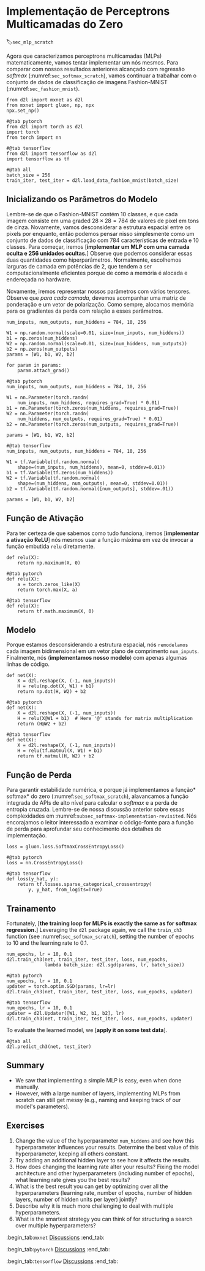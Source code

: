 # Implementação de Perceptrons Multicamadas do Zero
:label:`sec_mlp_scratch`

Agora que caracterizamos
perceptrons multicamadas (MLPs) matematicamente,
vamos tentar implementar um nós mesmos. Para comparar com nossos resultados anteriores
alcançado com regressão *softmax*
(:numref:`sec_softmax_scratch`),
vamos continuar a trabalhar com
o conjunto de dados de classificação de imagens Fashion-MNIST
(:numref:`sec_fashion_mnist`).

```{.python .input}
from d2l import mxnet as d2l
from mxnet import gluon, np, npx
npx.set_np()
```

```{.python .input}
#@tab pytorch
from d2l import torch as d2l
import torch
from torch import nn
```

```{.python .input}
#@tab tensorflow
from d2l import tensorflow as d2l
import tensorflow as tf
```

```{.python .input}
#@tab all
batch_size = 256
train_iter, test_iter = d2l.load_data_fashion_mnist(batch_size)
```

## Inicializando os Parâmetros do Modelo


Lembre-se de que o Fashion-MNIST contém 10 classes,
e que cada imagem consiste em uma graded $28 \times 28 = 784$ de valores de pixel em tons de cinza.
Novamente, vamos desconsiderar a estrutura espacial
entre os pixels por enquanto,
então podemos pensar nisso simplesmente como um conjunto de dados de classificação
com 784 características de entrada e 10 classes.
Para começar, iremos [**implementar um MLP
com uma camada oculta e 256 unidades ocultas.**]
Observe que podemos considerar essas duas quantidades
como hiperparâmetros.
Normalmente, escolhemos larguras de camada em potências de 2,
que tendem a ser computacionalmente eficientes porque
de como a memória é alocada e endereçada no hardware.

Novamente, iremos representar nossos parâmetros com vários tensores.
Observe que *para cada camada*, devemos acompanhar
uma matriz de ponderação e um vetor de polarização.
Como sempre, alocamos memória
para os gradientes da perda com relação a esses parâmetros.

```{.python .input}
num_inputs, num_outputs, num_hiddens = 784, 10, 256

W1 = np.random.normal(scale=0.01, size=(num_inputs, num_hiddens))
b1 = np.zeros(num_hiddens)
W2 = np.random.normal(scale=0.01, size=(num_hiddens, num_outputs))
b2 = np.zeros(num_outputs)
params = [W1, b1, W2, b2]

for param in params:
    param.attach_grad()
```

```{.python .input}
#@tab pytorch
num_inputs, num_outputs, num_hiddens = 784, 10, 256

W1 = nn.Parameter(torch.randn(
    num_inputs, num_hiddens, requires_grad=True) * 0.01)
b1 = nn.Parameter(torch.zeros(num_hiddens, requires_grad=True))
W2 = nn.Parameter(torch.randn(
    num_hiddens, num_outputs, requires_grad=True) * 0.01)
b2 = nn.Parameter(torch.zeros(num_outputs, requires_grad=True))

params = [W1, b1, W2, b2]
```

```{.python .input}
#@tab tensorflow
num_inputs, num_outputs, num_hiddens = 784, 10, 256

W1 = tf.Variable(tf.random.normal(
    shape=(num_inputs, num_hiddens), mean=0, stddev=0.01))
b1 = tf.Variable(tf.zeros(num_hiddens))
W2 = tf.Variable(tf.random.normal(
    shape=(num_hiddens, num_outputs), mean=0, stddev=0.01))
b2 = tf.Variable(tf.random.normal([num_outputs], stddev=.01))

params = [W1, b1, W2, b2]
```

## Função de Ativação

Para ter certeza de que sabemos como tudo funciona,
iremos [**implementar a ativação ReLU**] nós mesmos
usar a função máxima em vez de
invocar a função embutida `relu` diretamente.

```{.python .input}
def relu(X):
    return np.maximum(X, 0)
```

```{.python .input}
#@tab pytorch
def relu(X):
    a = torch.zeros_like(X)
    return torch.max(X, a)
```

```{.python .input}
#@tab tensorflow
def relu(X):
    return tf.math.maximum(X, 0)
```

## Modelo

Porque estamos desconsiderando a estrutura espacial,
nós `remodelamos` cada imagem bidimensional em
um vetor plano de comprimento `num_inputs`.
Finalmente, nós (**implementamos nosso modelo**)
com apenas algumas linhas de código.

```{.python .input}
def net(X):
    X = d2l.reshape(X, (-1, num_inputs))
    H = relu(np.dot(X, W1) + b1)
    return np.dot(H, W2) + b2
```

```{.python .input}
#@tab pytorch
def net(X):
    X = d2l.reshape(X, (-1, num_inputs))
    H = relu(X@W1 + b1)  # Here '@' stands for matrix multiplication
    return (H@W2 + b2)
```

```{.python .input}
#@tab tensorflow
def net(X):
    X = d2l.reshape(X, (-1, num_inputs))
    H = relu(tf.matmul(X, W1) + b1)
    return tf.matmul(H, W2) + b2
```

## Função de Perda

Para garantir estabilidade numérica,
e porque já implementamos
a função* softmax* do zero
(:numref:`sec_softmax_scratch`),
alavancamos a função integrada de APIs de alto nível
para calcular o *softmax* e a perda de entropia cruzada.
Lembre-se de nossa discussão anterior sobre essas complexidades
em :numref:`subsec_softmax-implementation-revisited`.
Nós encorajamos o leitor interessado
a examinar o código-fonte para a função de perda
para aprofundar seu conhecimento dos detalhes de implementação.

```{.python .input}
loss = gluon.loss.SoftmaxCrossEntropyLoss()
```

```{.python .input}
#@tab pytorch
loss = nn.CrossEntropyLoss()
```

```{.python .input}
#@tab tensorflow
def loss(y_hat, y):
    return tf.losses.sparse_categorical_crossentropy(
        y, y_hat, from_logits=True)
```

## Trainamento

Fortunately, [**the training loop for MLPs
is exactly the same as for softmax regression.**]
Leveraging the `d2l` package again,
we call the `train_ch3` function
(see :numref:`sec_softmax_scratch`),
setting the number of epochs to 10
and the learning rate to 0.1.

```{.python .input}
num_epochs, lr = 10, 0.1
d2l.train_ch3(net, train_iter, test_iter, loss, num_epochs,
              lambda batch_size: d2l.sgd(params, lr, batch_size))
```

```{.python .input}
#@tab pytorch
num_epochs, lr = 10, 0.1
updater = torch.optim.SGD(params, lr=lr)
d2l.train_ch3(net, train_iter, test_iter, loss, num_epochs, updater)
```

```{.python .input}
#@tab tensorflow
num_epochs, lr = 10, 0.1
updater = d2l.Updater([W1, W2, b1, b2], lr)
d2l.train_ch3(net, train_iter, test_iter, loss, num_epochs, updater)
```

To evaluate the learned model,
we [**apply it on some test data**].

```{.python .input}
#@tab all
d2l.predict_ch3(net, test_iter)
```

## Summary

* We saw that implementing a simple MLP is easy, even when done manually.
* However, with a large number of layers, implementing MLPs from scratch can still get messy (e.g., naming and keeping track of our model's parameters).


## Exercises

1. Change the value of the hyperparameter `num_hiddens` and see how this hyperparameter influences your results. Determine the best value of this hyperparameter, keeping all others constant.
1. Try adding an additional hidden layer to see how it affects the results.
1. How does changing the learning rate alter your results? Fixing the model architecture and other hyperparameters (including number of epochs), what learning rate gives you the best results?
1. What is the best result you can get by optimizing over all the hyperparameters (learning rate, number of epochs, number of hidden layers, number of hidden units per layer) jointly?
1. Describe why it is much more challenging to deal with multiple hyperparameters.
1. What is the smartest strategy you can think of for structuring a search over multiple hyperparameters?

:begin_tab:`mxnet`
[Discussions](https://discuss.d2l.ai/t/92)
:end_tab:

:begin_tab:`pytorch`
[Discussions](https://discuss.d2l.ai/t/93)
:end_tab:

:begin_tab:`tensorflow`
[Discussions](https://discuss.d2l.ai/t/227)
:end_tab:
<!--stackedit_data:
eyJoaXN0b3J5IjpbNzYzODk2NjAyLC0xNjk4NDU4MTQyLC0xMz
kzNDY2NjcyLDE1MjkzMTcxNzRdfQ==
-->